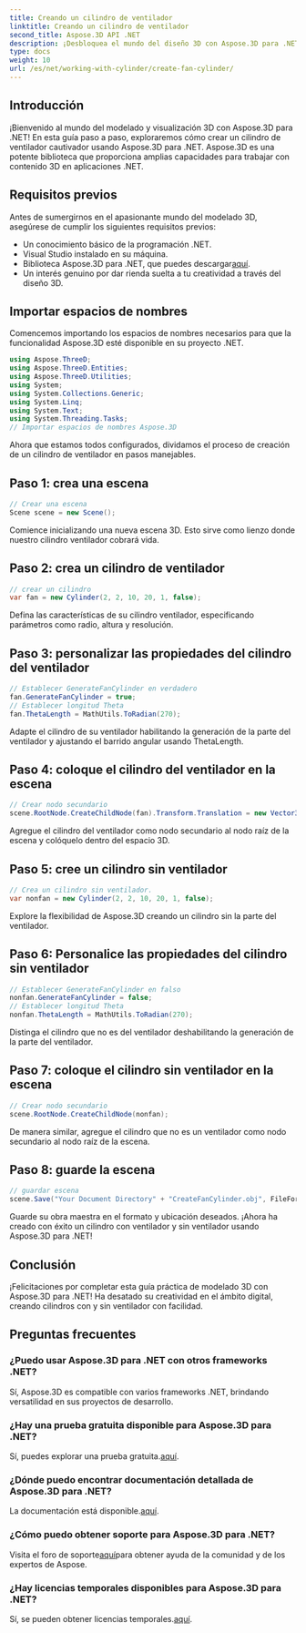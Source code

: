 ```yaml
---
title: Creando un cilindro de ventilador
linktitle: Creando un cilindro de ventilador
second_title: Aspose.3D API .NET
description: ¡Desbloquea el mundo del diseño 3D con Aspose.3D para .NET! Cree impresionantes cilindros con y sin ventilador sin esfuerzo. Descarga tu versión de prueba ahora.
type: docs
weight: 10
url: /es/net/working-with-cylinder/create-fan-cylinder/
---
```

## Introducción
¡Bienvenido al mundo del modelado y visualización 3D con Aspose.3D para .NET! En esta guía paso a paso, exploraremos cómo crear un cilindro de ventilador cautivador usando Aspose.3D para .NET. Aspose.3D es una potente biblioteca que proporciona amplias capacidades para trabajar con contenido 3D en aplicaciones .NET.
## Requisitos previos
Antes de sumergirnos en el apasionante mundo del modelado 3D, asegúrese de cumplir los siguientes requisitos previos:
- Un conocimiento básico de la programación .NET.
- Visual Studio instalado en su máquina.
-  Biblioteca Aspose.3D para .NET, que puedes descargar[aquí](https://releases.aspose.com/3d/net/).
- Un interés genuino por dar rienda suelta a tu creatividad a través del diseño 3D.
## Importar espacios de nombres
Comencemos importando los espacios de nombres necesarios para que la funcionalidad Aspose.3D esté disponible en su proyecto .NET.
```csharp
using Aspose.ThreeD;
using Aspose.ThreeD.Entities;
using Aspose.ThreeD.Utilities;
using System;
using System.Collections.Generic;
using System.Linq;
using System.Text;
using System.Threading.Tasks;
// Importar espacios de nombres Aspose.3D
```
Ahora que estamos todos configurados, dividamos el proceso de creación de un cilindro de ventilador en pasos manejables.
## Paso 1: crea una escena
```csharp
// Crear una escena
Scene scene = new Scene();
```
Comience inicializando una nueva escena 3D. Esto sirve como lienzo donde nuestro cilindro ventilador cobrará vida.
## Paso 2: crea un cilindro de ventilador
```csharp
// crear un cilindro
var fan = new Cylinder(2, 2, 10, 20, 1, false);
```
Defina las características de su cilindro ventilador, especificando parámetros como radio, altura y resolución.
## Paso 3: personalizar las propiedades del cilindro del ventilador
```csharp
// Establecer GenerateFanCylinder en verdadero
fan.GenerateFanCylinder = true;
// Establecer longitud Theta
fan.ThetaLength = MathUtils.ToRadian(270);
```
Adapte el cilindro de su ventilador habilitando la generación de la parte del ventilador y ajustando el barrido angular usando ThetaLength.
## Paso 4: coloque el cilindro del ventilador en la escena
```csharp
// Crear nodo secundario
scene.RootNode.CreateChildNode(fan).Transform.Translation = new Vector3(10, 0, 0);
```
Agregue el cilindro del ventilador como nodo secundario al nodo raíz de la escena y colóquelo dentro del espacio 3D.
## Paso 5: cree un cilindro sin ventilador
```csharp
// Crea un cilindro sin ventilador.
var nonfan = new Cylinder(2, 2, 10, 20, 1, false);
```
Explore la flexibilidad de Aspose.3D creando un cilindro sin la parte del ventilador.
## Paso 6: Personalice las propiedades del cilindro sin ventilador
```csharp
// Establecer GenerateFanCylinder en falso
nonfan.GenerateFanCylinder = false;
// Establecer longitud Theta
nonfan.ThetaLength = MathUtils.ToRadian(270);
```
Distinga el cilindro que no es del ventilador deshabilitando la generación de la parte del ventilador.
## Paso 7: coloque el cilindro sin ventilador en la escena
```csharp
// Crear nodo secundario
scene.RootNode.CreateChildNode(nonfan);
```
De manera similar, agregue el cilindro que no es un ventilador como nodo secundario al nodo raíz de la escena.
## Paso 8: guarde la escena
```csharp
// guardar escena
scene.Save("Your Document Directory" + "CreateFanCylinder.obj", FileFormat.WavefrontOBJ);
```
Guarde su obra maestra en el formato y ubicación deseados. ¡Ahora ha creado con éxito un cilindro con ventilador y sin ventilador usando Aspose.3D para .NET!
## Conclusión
¡Felicitaciones por completar esta guía práctica de modelado 3D con Aspose.3D para .NET! Ha desatado su creatividad en el ámbito digital, creando cilindros con y sin ventilador con facilidad.
## Preguntas frecuentes
### ¿Puedo usar Aspose.3D para .NET con otros frameworks .NET?
Sí, Aspose.3D es compatible con varios frameworks .NET, brindando versatilidad en sus proyectos de desarrollo.
### ¿Hay una prueba gratuita disponible para Aspose.3D para .NET?
 Sí, puedes explorar una prueba gratuita.[aquí](https://releases.aspose.com/).
### ¿Dónde puedo encontrar documentación detallada de Aspose.3D para .NET?
 La documentación está disponible.[aquí](https://reference.aspose.com/3d/net/).
### ¿Cómo puedo obtener soporte para Aspose.3D para .NET?
 Visita el foro de soporte[aquí](https://forum.aspose.com/c/3d/18)para obtener ayuda de la comunidad y de los expertos de Aspose.
### ¿Hay licencias temporales disponibles para Aspose.3D para .NET?
 Sí, se pueden obtener licencias temporales.[aquí](https://purchase.aspose.com/temporary-license/).
